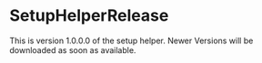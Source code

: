 # SetupHelperRelease

This is version 1.0.0.0 of the setup helper. Newer Versions will be downloaded as soon as available.
